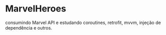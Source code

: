 # MarvelHeroes
consumindo Marvel API e estudando coroutines, retrofit, mvvm, injeção de dependência e outros.
